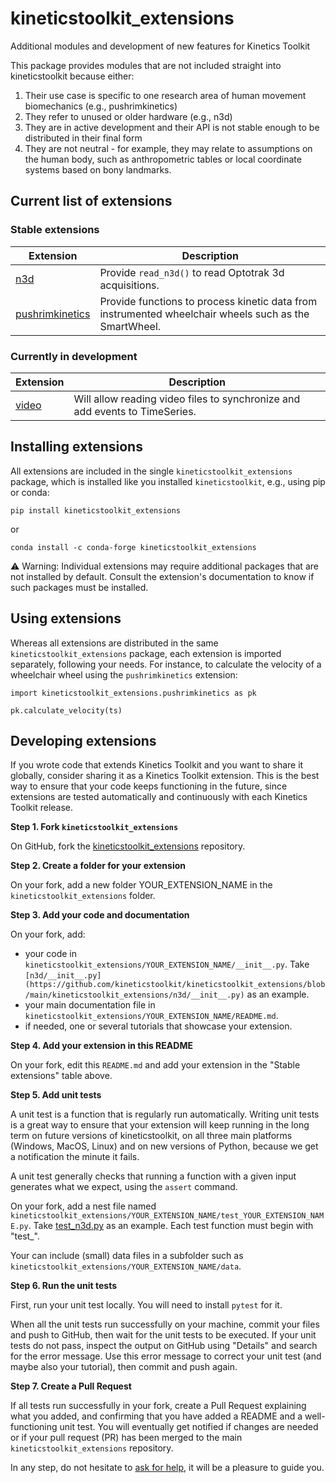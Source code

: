 # kineticstoolkit_extensions

Additional modules and development of new features for Kinetics Toolkit

This package provides modules that are not included straight into kineticstoolkit because either:

1. Their use case is specific to one research area of human movement biomechanics (e.g., pushrimkinetics)
2. They refer to unused or older hardware (e.g., n3d)
3. They are in active development and their API is not stable enough to be distributed in their final form
4. They are not neutral - for example, they may relate to assumptions on the human body, such as anthropometric tables or local coordinate systems based on bony landmarks.


## Current list of extensions

### Stable extensions

|  Extension                                                                                                                              |  Description                                                                                            |
|-----------------------------------------------------------------------------------------------------------------------------------------|---------------------------------------------------------------------------------------------------------|
|  [n3d](https://github.com/kineticstoolkit/kineticstoolkit_extensions/tree/main/kineticstoolkit_extensions/n3d)                          |  Provide `read_n3d()` to read Optotrak 3d acquisitions.                                                 |
|  [pushrimkinetics](https://github.com/kineticstoolkit/kineticstoolkit_extensions/tree/main/kineticstoolkit_extensions/pushrimkinetics)  |  Provide functions to process kinetic data from instrumented wheelchair wheels such as the SmartWheel.  |

### Currently in development

|  Extension                                                                                                          |  Description                                                                  |
|---------------------------------------------------------------------------------------------------------------------|-------------------------------------------------------------------------------|
|  [video](https://github.com/kineticstoolkit/kineticstoolkit_extensions/tree/main/kineticstoolkit_extensions/video)  |  Will allow reading video files to synchronize and add events to TimeSeries.  |


## Installing extensions

All extensions are included in the single `kineticstoolkit_extensions` package, which is installed like you installed `kineticstoolkit`, e.g., using pip or conda:

```
pip install kineticstoolkit_extensions
```

or

```
conda install -c conda-forge kineticstoolkit_extensions
```

⚠️ Warning: Individual extensions may require additional packages that are not installed by default. Consult the extension's documentation to know if such packages must be installed.


## Using extensions

Whereas all extensions are distributed in the same `kineticstoolkit_extensions` package, each extension is imported separately, following your needs. For instance, to calculate the velocity of a wheelchair wheel using the `pushrimkinetics` extension:

```
import kineticstoolkit_extensions.pushrimkinetics as pk

pk.calculate_velocity(ts)
```


## Developing extensions

If you wrote code that extends Kinetics Toolkit and you want to share it globally, consider sharing it as a Kinetics Toolkit extension. This is the best way to ensure that your code keeps functioning in the future, since extensions are tested automatically and continuously with each Kinetics Toolkit release.

**Step 1. Fork `kineticstoolkit_extensions`**

On GitHub, fork the [kineticstoolkit_extensions](https://github.com/kineticstoolkit/kineticstoolkit_extensions) repository.

**Step 2. Create a folder for your extension**

On your fork, add a new folder YOUR_EXTENSION_NAME in the `kineticstoolkit_extensions` folder.

**Step 3. Add your code and documentation**

On your fork, add:

- your code in `kineticstoolkit_extensions/YOUR_EXTENSION_NAME/__init__.py`. Take `[n3d/__init__.py](https://github.com/kineticstoolkit/kineticstoolkit_extensions/blob/main/kineticstoolkit_extensions/n3d/__init__.py)` as an example.
- your main documentation file in `kineticstoolkit_extensions/YOUR_EXTENSION_NAME/README.md`.
- if needed, one or several tutorials that showcase your extension.

**Step 4. Add your extension in this README**

On your fork, edit this `README.md` and add your extension in the "Stable extensions" table above.

**Step 5. Add unit tests**

A unit test is a function that is regularly run automatically. Writing unit tests is a great way to ensure that your extension will keep running in the long term on future versions of kineticstoolkit, on all three main platforms (Windows, MacOS, Linux) and on new versions of Python, because we get a notification the minute it fails.

A unit test generally checks that running a function with a given input generates what we expect, using the `assert` command.

On your fork, add a nest file named `kineticstoolkit_extensions/YOUR_EXTENSION_NAME/test_YOUR_EXTENSION_NAME.py`. Take [test_n3d.py](https://github.com/kineticstoolkit/kineticstoolkit_extensions/blob/main/kineticstoolkit_extensions/n3d/test_n3d.py) as an example. Each test function must begin with "test_".

Your can include (small) data files in a subfolder such as `kineticstoolkit_extensions/YOUR_EXTENSION_NAME/data`.

**Step 6. Run the unit tests**

First, run your unit test locally. You will need to install `pytest` for it.

When all the unit tests run successfully on your machine, commit your files and push to GitHub, then wait for the unit tests to be executed. If your unit tests do not pass, inspect the output on GitHub using "Details" and search for the error message. Use this error message to correct your unit test (and maybe also your tutorial), then commit and push again.


**Step 7. Create a Pull Request**

If all tests run successfully in your fork, create a Pull Request explaining what you added, and confirming that you have added a README and a well-functioning unit test. You will eventually get notified if changes are needed or if your pull request (PR) has been merged to the main `kineticstoolkit_extensions` repository.

In any step, do not hesitate to [ask for help](https://github.com/felixchenier/kineticstoolkit/discussions), it will be a pleasure to guide you.
